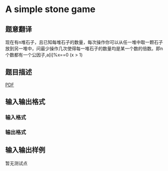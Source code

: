 # A simple stone game

## 题意翻译

现在有n堆石子，且已知每堆石子的数量，每次操作你可以从任一堆中取一颗石子放到另一堆中，问最少操作几次使得每一堆石子的数量均是某一个数的倍数。即n个数都有一个公因子,a[i]%x==0 (x > 1)

## 题目描述

[problemUrl]: https://uva.onlinejudge.org/index.php?option=com_onlinejudge&Itemid=8&category=448&page=show_problem&problem=4342

[PDF](https://uva.onlinejudge.org/external/15/p1567.pdf)

## 输入输出格式

### 输入格式

### 输出格式

## 输入输出样例

暂无测试点

